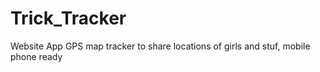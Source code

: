 # Trick_Tracker
Website App GPS map tracker to share locations of girls and stuf, mobile phone ready

